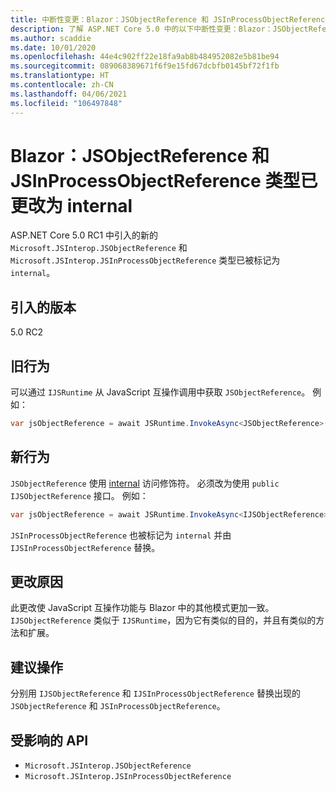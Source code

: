 ```yaml
---
title: 中断性变更：Blazor：JSObjectReference 和 JSInProcessObjectReference 类型已更改为 internal
description: 了解 ASP.NET Core 5.0 中的以下中断性变更：Blazor：JSObjectReference 和 JSInProcessObjectReference 类型已更改为 internal
ms.author: scaddie
ms.date: 10/01/2020
ms.openlocfilehash: 44e4c902ff22e18fa9ab8b484952082e5b81be94
ms.sourcegitcommit: 089068389671f6f9e15fd67dcbfb0145bf72f1fb
ms.translationtype: HT
ms.contentlocale: zh-CN
ms.lasthandoff: 04/06/2021
ms.locfileid: "106497848"
---
```

# <a name="blazor-jsobjectreference-and-jsinprocessobjectreference-types-changed-to-internal"></a>Blazor：JSObjectReference 和 JSInProcessObjectReference 类型已更改为 internal

ASP.NET Core 5.0 RC1 中引入的新的 `Microsoft.JSInterop.JSObjectReference` 和 `Microsoft.JSInterop.JSInProcessObjectReference` 类型已被标记为 `internal`。

## <a name="version-introduced"></a>引入的版本

5.0 RC2

## <a name="old-behavior"></a>旧行为

可以通过 `IJSRuntime` 从 JavaScript 互操作调用中获取 `JSObjectReference`。 例如：

```csharp
var jsObjectReference = await JSRuntime.InvokeAsync<JSObjectReference>(...);
```

## <a name="new-behavior"></a>新行为

`JSObjectReference` 使用 [internal](../../../../csharp/language-reference/keywords/internal.md) 访问修饰符。 必须改为使用 `public` `IJSObjectReference` 接口。 例如：

```csharp
var jsObjectReference = await JSRuntime.InvokeAsync<IJSObjectReference>(...);
```

`JSInProcessObjectReference` 也被标记为 `internal` 并由 `IJSInProcessObjectReference` 替换。

## <a name="reason-for-change"></a>更改原因

此更改使 JavaScript 互操作功能与 Blazor 中的其他模式更加一致。 `IJSObjectReference` 类似于 `IJSRuntime`，因为它有类似的目的，并且有类似的方法和扩展。

## <a name="recommended-action"></a>建议操作

分别用 `IJSObjectReference` 和 `IJSInProcessObjectReference` 替换出现的 `JSObjectReference` 和 `JSInProcessObjectReference`。

## <a name="affected-apis"></a>受影响的 API

- `Microsoft.JSInterop.JSObjectReference`
- `Microsoft.JSInterop.JSInProcessObjectReference`

<!--

### Category

ASP.NET Core

### Affected APIs

- `T:Microsoft.JSInterop.JSObjectReference`
- `T:Microsoft.JSInterop.JSInProcessObjectReference`

-->
